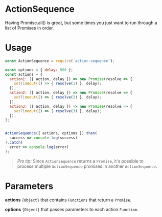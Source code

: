 # ActionSequence

Having Promise.all() is great, but some times you just want to run through a list of Promises in order.

# Usage

```javascript
const ActionSequence = require('action-sequence');

const options = { delay: 500 };
const actions = {
  action1: ({ action, delay }) => new Promise(resolve => {    
    setTimeout(() => { resolve(1) }, delay);
  }),
  action2: ({ action, delay }) => new Promise(resolve => {    
    setTimeout(() => { resolve(2) }, delay);
  }),
  action3: ({ action, delay }) => new Promise(resolve => {    
    setTimeout(() => { resolve(3) }, delay);
  }),
};


ActionSequence({ actions, options }).then(
  success => console.log(success)
).catch(
  error => console.log(error)
);

```

> *Pro tip:* Since `ActionSequence` returns a `Promise`, it's possible to process multiple `ActionSequence` promises in another `ActionSequence`.

# Parameters
**actions** `{Object}` that contains `Functions` that return a `Promise`.

**options** `{Object}` that passes parameters to each action `Function`.
